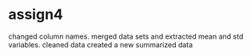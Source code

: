 # assign4

changed column names. merged data sets and extracted mean and std variables.
cleaned data
created a new summarized data
